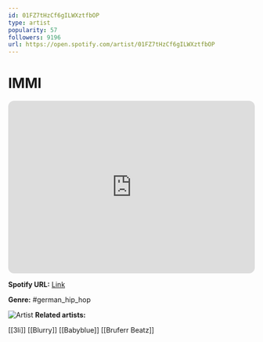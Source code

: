 ```yaml
---
id: 01FZ7tHzCf6gILWXztfbOP
type: artist
popularity: 57
followers: 9196
url: https://open.spotify.com/artist/01FZ7tHzCf6gILWXztfbOP
---
```

# IMMI

<iframe style="border-radius:12px" src="https://open.spotify.com/embed/artist/01FZ7tHzCf6gILWXztfbOP" width="100%" height="352" frameBorder="0" allowfullscreen="" allow="autoplay; clipboard-write; encrypted-media; fullscreen; picture-in-picture" loading="lazy"></iframe>

**Spotify URL:** [Link](https://open.spotify.com/artist/01FZ7tHzCf6gILWXztfbOP)

**Genre:**  #german_hip_hop

![Artist](https://i.scdn.co/image/ab6761610000e5ebbcdc052566af5efc9ff432e3)
**Related artists:**

[[3li]]
[[Blurry]]
[[Babyblue]]
[[Bruferr Beatz]]
